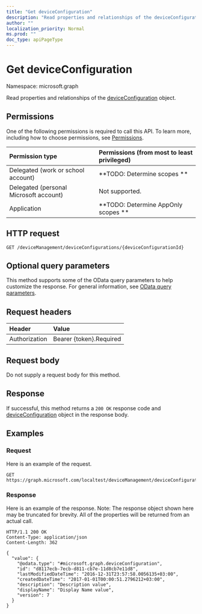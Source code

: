 ```yaml
---
title: "Get deviceConfiguration"
description: "Read properties and relationships of the deviceConfiguration object."
author: ""
localization_priority: Normal
ms.prod: ""
doc_type: apiPageType
---
```


# Get deviceConfiguration

Namespace: microsoft.graph

Read properties and relationships of the [deviceConfiguration](../resources/deviceconfiguration.md) object.

## Permissions
One of the following permissions is required to call this API. To learn more, including how to choose permissions, see [Permissions](/concepts/permissions-reference.md).

|Permission type|Permissions (from most to least privileged)|
|:---|:---|
|Delegated (work or school account)|**TODO: Determine scopes **|
|Delegated (personal Microsoft account)|Not supported.|
|Application|**TODO: Determine AppOnly scopes **|

## HTTP request
<!-- {
  "blockType": "ignored"
}
-->
``` http
GET /deviceManagement/deviceConfigurations/{deviceConfigurationId}
```

## Optional query parameters
This method supports some of the OData query parameters to help customize the response. For general information, see [OData query parameters](/graph/query-parameters).

## Request headers
|Header|Value|
|:---|:---|
|Authorization|Bearer {token}.Required|

## Request body
Do not supply a request body for this method.

## Response
If successful, this method returns a `200 OK` response code and [deviceConfiguration](../resources/deviceconfiguration.md) object in the response body.

## Examples

### Request
Here is an example of the request.
<!-- {
  "blockType": "request",
  "name": "get_deviceconfiguration"
}
-->
``` http
GET https://graph.microsoft.com/localtest/deviceManagement/deviceConfigurations/{deviceConfigurationId}
```

### Response
Here is an example of the response. Note: The response object shown here may be truncated for brevity. All of the properties will be returned from an actual call.
<!-- {
  "blockType": "response",
  "truncated": true,
  "@odata.type": "microsoft.graph.deviceConfiguration"
}
-->
``` http
HTTP/1.1 200 OK
Content-Type: application/json
Content-Length: 362

{
  "value": {
    "@odata.type": "#microsoft.graph.deviceConfiguration",
    "id": "d8117ecb-7ecb-d811-cb7e-11d8cb7e11d8",
    "lastModifiedDateTime": "2016-12-31T23:57:58.0056135+03:00",
    "createdDateTime": "2017-01-01T00:00:51.2796212+03:00",
    "description": "Description value",
    "displayName": "Display Name value",
    "version": 7
  }
}
```

